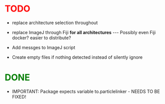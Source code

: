 **<span style="color:red">TODO</span>**
================

* replace architecture selection throughout

* replace ImageJ through Fiji **for all architectures** --- Possibly even Fiji docker? easier to distribute?

* Add messges to ImageJ script

* Create empty files if nothing detected instead of silently ignore


**<span style="color:green">DONE</span>**
================

*  IMPORTANT: Package expects variable to.particlelinker - NEEDS TO BE FIXED!

